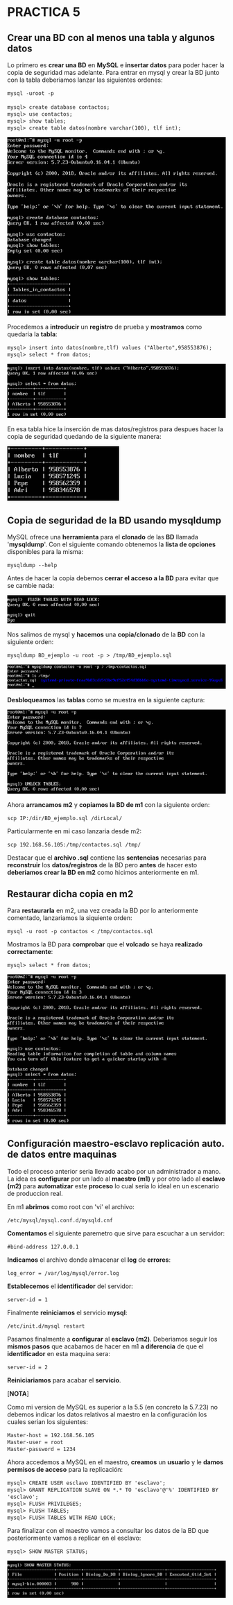 # PRACTICA 5

## Crear una BD con al menos una tabla y algunos datos
Lo primero es **crear una BD** en **MySQL** e **insertar datos** para poder hacer la copia de seguridad mas adelante. Para entrar en mysql y crear la BD junto con la tabla deberiamos lanzar las siguientes ordenes:

	mysql -uroot -p
	
	mysql> create database contactos;
	mysql> use contactos;
	mysql> show tables;
	mysql> create table datos(nombre varchar(100), tlf int);

![imagen](https://github.com/Alberto93GV/SWAP/blob/master/Practica5/creacion_bd_mysql_y_tabla.png)

Procedemos a **introducir** un **registro** de prueba y **mostramos** como quedaria la **tabla**:

	mysql> insert into datos(nombre,tlf) values ("Alberto",958553876);
	mysql> select * from datos;

![imagen](https://github.com/Alberto93GV/SWAP/blob/master/Practica5/insertar_dato_y_consultarlos.png)

En esa tabla hice la inserción de mas datos/registros para despues hacer la copia de seguridad quedando de la siguiente manera:

![imagen](https://github.com/Alberto93GV/SWAP/blob/master/Practica5/tabla_final.png)

## Copia de seguridad de la BD usando mysqldump
MySQL ofrece una **herramienta** para el **clonado** de las **BD** llamada '**mysqldump**'. Con el siguiente comando obtenemos la **lista de opciones** disponibles para la misma:

	mysqldump --help

Antes de hacer la copia debemos **cerrar el acceso a la BD** para evitar que se cambie nada:

![imagen](https://github.com/Alberto93GV/SWAP/blob/master/Practica5/evitar_acceso_a_la_BD.png)

Nos salimos de mysql y **hacemos** una **copia/clonado** de la **BD** con la siguiente orden:

	mysqldump BD_ejemplo -u root -p > /tmp/BD_ejemplo.sql

![imagen](https://github.com/Alberto93GV/SWAP/blob/master/Practica5/copia_BD_en_m1.png)

**Desbloqueamos** las **tablas** como se muestra en la siguiente captura:

![imagen](https://github.com/Alberto93GV/SWAP/blob/master/Practica5/desbloquear_tablas.png)

Ahora **arrancamos m2** y **copiamos la BD de m1** con la siguiente orden:

	scp IP:/dir/BD_ejemplo.sql /dirLocal/

Particularmente en mi caso lanzaria desde m2:

	scp 192.168.56.105:/tmp/contactos.sql /tmp/

Destacar que el **archivo .sql** contiene las **sentencias** necesarias para **reconstruir** los **datos/registros** de la BD pero **antes** de hacer esto **deberiamos crear la BD en m2** como hicimos anteriormente en m1.

## Restaurar dicha copia en m2
Para **restaurarla** en m2, una vez creada la BD por lo anteriormente comentado, lanzariamos la siquiente orden:

	mysql -u root -p contactos < /tmp/contactos.sql

Mostramos la BD para **comprobar** que el **volcado** se haya **realizado correctamente**:

	mysql> select * from datos;

![imagen](https://github.com/Alberto93GV/SWAP/blob/master/Practica5/volcado_copia_en_BD_m2.png)

## Configuración maestro-esclavo replicación auto. de datos entre maquinas
Todo el proceso anterior seria llevado acabo por un administrador a mano. La idea es **configurar** por un lado al **maestro (m1)** y por otro lado al **esclavo (m2)** para **automatizar** este **proceso** lo cual seria lo ideal en un escenario de produccion real.

En m1 **abrimos** como root con 'vi' el archivo:

	/etc/mysql/mysql.conf.d/mysqld.cnf

**Comentamos** el siguiente paremetro que sirve para escuchar a un servidor:

	#bind-address 127.0.0.1

**Indicamos** el archivo donde almacenar el **log** de **errores**:

	log_error = /var/log/mysql/error.log

**Establecemos** el **identificador** del servidor:

	server-id = 1

Finalmente **reiniciamos** el servicio **mysql**:

	/etc/init.d/mysql restart

Pasamos finalmente a **configurar** al **esclavo (m2)**. Deberiamos seguir los **mismos pasos** que acabamos de hacer en m1 **a diferencia** de que el **identificador** en esta maquina sera:

	server-id = 2

**Reiniciariamos** para acabar el **servicio**.

[**NOTA**]

Como mi version de MySQL es superior a la 5.5 (en concreto la 5.7.23) no debemos indicar los datos relativos al maestro en la configuración los cuales serian los siguientes:

	Master-host = 192.168.56.105
	Master-user = root
	Master-password = 1234

Ahora accedemos a MySQL en el maestro, **creamos** un **usuario** y le **damos permisos de acceso** para la replicación:

	mysql> CREATE USER esclavo IDENTIFIED BY 'esclavo';
	mysql> GRANT REPLICATION SLAVE ON *.* TO 'esclavo'@'%' IDENTIFIED BY 'esclavo';
	mysql> FLUSH PRIVILEGES;
	mysql> FLUSH TABLES;
	mysql> FLUSH TABLES WITH READ LOCK;

Para finalizar con el maestro vamos a consultar los datos de la BD que posteriormente vamos a replicar en el esclavo:

	mysql> SHOW MASTER STATUS;

![imagen](https://github.com/Alberto93GV/SWAP/blob/master/Practica5/show_master_status.png)








